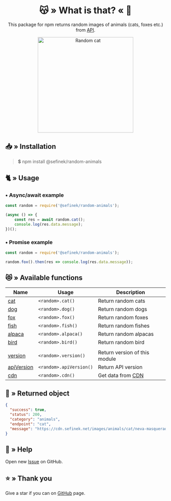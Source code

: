 <div align="center">
    <h1>😽 » What is that? « 🦊</h1>
    <p>This package for npm returns random images of animals (cats, foxes etc.) from <a href="https://api.sefinek.net" target="_blank">API</a>.</p>
    <img src="https://cdn.sefinek.net/images/animals/cat/neva-masquerade-cats-1375033-min.jpg" alt="Random cat" height="300px">
</div>

## 📥 » Installation
> **$** npm install @sefinek/random-animals

## 🐈 » Usage
### • Async/await example
```js
const random = require('@sefinek/random-animals');

(async () => {
    const res = await random.cat();
    console.log(res.data.message);
})();
```

### • Promise example
```js
const random = require('@sefinek/random-animals');

random.fox().then(res => console.log(res.data.message));
```

## 😻 » Available functions
| Name                                                                                                                           | Usage                   | Description                                    |
|--------------------------------------------------------------------------------------------------------------------------------|-------------------------|------------------------------------------------|
| [cat](https://github.com/sefinek24/random-animals/blob/b90861890135165e6a53a48fd918fd97d043dde9/test/index.test.js#L4)         | `<random>.cat()`        | Return random cats                             |
| [dog](https://github.com/sefinek24/random-animals/blob/b90861890135165e6a53a48fd918fd97d043dde9/test/index.test.js#L9)         | `<random>.dog()`        | Return random dogs                             |
| [fox](https://github.com/sefinek24/random-animals/blob/b90861890135165e6a53a48fd918fd97d043dde9/test/index.test.js#L14)        | `<random>.fox()`        | Return random foxes                            |
| [fish](https://github.com/sefinek24/random-animals/blob/b90861890135165e6a53a48fd918fd97d043dde9/test/index.test.js#L19)       | `<random>.fish()`       | Return random fishes                           |
| [alpaca](https://github.com/sefinek24/random-animals/blob/b90861890135165e6a53a48fd918fd97d043dde9/test/index.test.js#L24)     | `<random>.alpaca()`     | Return random alpacas                          |
| [bird](https://github.com/sefinek24/random-animals/blob/b90861890135165e6a53a48fd918fd97d043dde9/test/index.test.js#L29)       | `<random>.bird()`       | Return random bird                             |
|                                                                                                                                |                         |                                                |
| [version](https://github.com/sefinek24/random-animals/blob/b90861890135165e6a53a48fd918fd97d043dde9/test/index.test.js#L35)    | `<random>.version()`    | Return version of this module                  |
| [apiVersion](https://github.com/sefinek24/random-animals/blob/b90861890135165e6a53a48fd918fd97d043dde9/test/index.test.js#L39) | `<random>.apiVersion()` | Return API version                             |
| [cdn](https://github.com/sefinek24/random-animals/blob/b90861890135165e6a53a48fd918fd97d043dde9/test/index.test.js#L45)        | `<random>.cdn()`        | Get data from [CDN](https://cdn.sefinek.net) |


## 📃 » Returned object
```json
{
  "success": true,
  "status": 200,
  "category": "animals",
  "endpoint": "cat",
  "message": "https://cdn.sefinek.net/images/animals/cat/neva-masquerade-cats-1375033-min.jpg"
}
```

## 🤝 » Help
Open new [Issue](https://github.com/sefinek24/random-animals/issues/new) on GitHub.

## ⭐ » Thank you
Give a star if you can on [GitHub](https://github.com/sefinek24/random-animals) page.